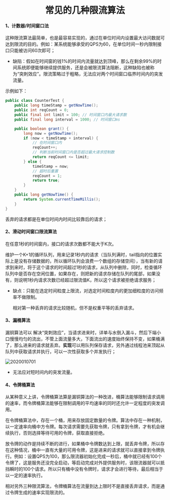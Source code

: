 <h1 align = "center">常见的几种限流算法</h1>

#### 1、计数器/时间窗口法

这种限流算法最简单，也是最容易实现的，通过在单位时间内设置最大访问数就可达到限流的目的。例如：某系统能够承受的QPS为60，在单位时间一秒内限制接口只能被访问60次即可；

- 缺陷：假如在时间窗的钱1%的时间内流量就达到顶峰，那么在剩余99%的时间系统即便能够继续提供服务，还是会被限流算法阻断，这种缺陷也被称为“突刺效应”。限流策略过于粗略，无法应对两个时间窗口临界时间内的突发流量。

示例如下：

```java
public class CounterTest {
    public long timeStamp = getNowTime();
    public int reqCount = 0;
    public final int limit = 100; // 时间窗口内最大请求数
    public final long interval = 1000; // 时间窗口ms

    public boolean grant() {
        long now = getNowTime();
        if (now < timeStamp + interval) {
            // 在时间窗口内
            reqCount++;
            // 判断当前时间窗口内是否超过最大请求控制数
            return reqCount <= limit;
        } else {
            timeStamp = now;
            // 超时后重置
            reqCount = 1;
            return true;
        }
    }
    public long getNowTime() {
        return System.currentTimeMillis();
    }
}
```

丢弃的请求都是在单位时间内时间比较靠后的请求；

#### 2、滑动时间窗口限流算法

在任意1秒的时间窗内，接口的请求次数都不能大于K次。

维护一个K+1的循环队列，用来记录1秒内的请求（当队列满时，tail指向的位置实际上是没有存储数据的，所以循环队列会浪费一个数组的存储空间），当有新的请求到来时，将于这个请求的时间超过1秒的请求，从队列中删除，同时，检查循环队列中是否存在空闲位置，如果存在，则把新的请求存储在队列的尾部，如果没有，则说明1秒内请求次数已经超过限流值K，所以这个请求被拒绝请求服务；

- 缺点：只能在选定时间粒度上限流，对选定时间粒度内的更加细粒度的访问频率不做限制。

  相对第一种丢弃的请求比较随机，但不是权重平等的丢弃请求。

#### 3、漏桶算法

漏铜算法可以 解决“突刺效应”，当请求进来时，详单与水倒入漏斗，然后下端小口慢慢均匀的流出，不管上面流量多大，下面流出的速度始终保持不变，如果桶满了，那么进来的请求就丢弃。**实现**可以用队列保存请求，另外通过线程池来顶起从队列中获取请求并执行，可以一次性获取多个并发执行；

![2020010701](E:\Node\picture\2020010701.png)

- 无法应对短时间内的突发流量。

#### 4、令牌桶算法

从某种意义上讲，令牌桶算法算是漏铜算法的一种改进，桶算法能够限制请求调用的速率，而令牌桶算法能够在限制调用的平均速率的同时还允许一定程度的突发调用。



在令牌桶算法中，存在一个桶，用来存放固定数量的令牌。算法中存在一种机制，以一定速率向桶中方令牌。每次请求需要先获取令牌，只有拿到令牌，才有机会继续执行，否则选择等待可用的令牌，获取直接拒绝。



放令牌的动作是持续不断的进行，如果桶中令牌数达到上限，就丢弃令牌，所以存在这种情况，桶中一直有大量的可用令牌，这是进来的请求就可以直接拿到令牌执行。例如：设置QPS为100，那么限流器初始化完成一秒后，桶中就已经有100个令牌了，这是服务还没完全启动，等启动完成对外提供服务时，该限流器就可以抵挡瞬时的100个请求。所以只有桶中没有令牌时，请求才会进行等待，最后相当于以一定的速率执行。



相对另外三种限流算法，令牌桶算法在流量到达上限时不是直接丢弃请求，而是通过令牌生成的速率实现限流的。
